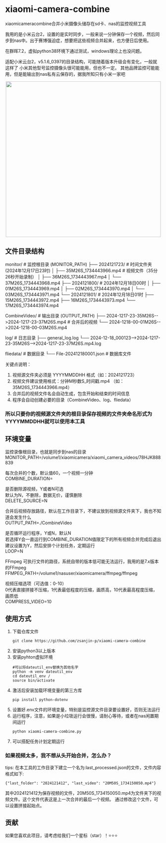 # xiaomi-camera-combine
xiaomicameracombine合并小米摄像头储存在sd卡、nas的监控视频工具

我用的是小米云台2，设置的是实时同步，一般来说一分钟保存一个视频，然后同步到nas中。出于赛博强迫症，想要把这些视频合并起来，也方便日后使用。

在群晖7.2，虚拟python38环境下通过测试，windows理论上也没问题。

适配小米云台2，v5.1.6_0397的目录结构，可能随着版本升级会有变化，一般就这样了
小米其他型号监控摄像头很可能能用，但也不一定。
其他品牌监控可能能用，但是能输出到nas私有云保存的，据我所知只有小米一家吧

<p align="center">
  <img src="https://github.com/user-attachments/assets/2518063a-d85b-4ee9-a2a5-b9188184adae" width="500" height="500">
</p>



## 文件目录结构
monitor/                         # 监控根目录 (MONITOR_PATH)
├── 2024121723/                  # 时间文件夹 (2024年12月17日23时)
│   ├── 35M26S_1734443966.mp4    # 视频文件（35分26秒开始录制）
│   ├── 36M26S_1734443967.mp4
│   └── 37M26S_1734443968.mp4
├── 2024121800/                  # 2024年12月18日00时
│   ├── 01M26S_1734443969.mp4
│   ├── 02M26S_1734443970.mp4
│   └── 03M26S_1734443971.mp4
└── 2024121801/                  # 2024年12月18日01时
    ├── 15M26S_1734443972.mp4
    ├── 16M26S_1734443973.mp4
    └── 17M26S_1734443974.mp4

CombineVideo/                    # 输出目录 (OUTPUT_PATH)
├── 2024-1217-23-35M26S-->2024-1217-23-37M26S.mp4    # 合并后的视频
└── 2024-1218-00-01M26S-->2024-1218-00-03M26S.mp4

log/                             # 日志目录
├── general_log.log
└── 2024-12-18_000123-->2024-1217-23-35M26S-->2024-1217-23-37M26S.mp4.log

fliedata/                        # 数据目录
└── File-202412180001.json       # 数据库文件

关键点说明：
1. 视频源文件夹必须是 YYYYMMDDHH 格式（如：2024121723）
2. 视频文件建议使用格式：分钟M秒数S_时间戳.mp4 （如：35M26S_1734443966.mp4）
3. 合并后的视频文件名会自动生成，包含开始和结束的时间信息
4. 程序会自动创建必要的目录（CombineVideo、log、fliedata）

### 所以只要你的视频源文件夹的根目录保存视频的文件夹命名形式为YYYYMMDDHH就可以使用本工具

## 环境变量

监控录像根目录，也就是同步到nas的目录  
MONITOR_PATH=/volume1/xiaomicamera/xiaomi_camera_videos/78HJK888839

每次合并的个数，默认值60，一个视频一分钟  
COMBINE_DURATION=

是否删除源视频，Y或者N可选  
默认为N，不删除，数据无价，谨慎删除  
DELETE_SOURCE=N

合并后视频存放路径，默认在工作目录下，不建议放到视频源文件夹下，我也不知道会发生什么  
OUTPUT_PATH=./CombineVideo

是否循环运行程序，Y或N，默认N  
若选择Y会一直运行到COMBINE_DURATION值限定下的所有视频合并完成后退出  
建议设置为Y，然后安排个计划任务，定期运行  
LOOP=N

FFmpeg 可执行文件的路径，系统自带的版本低可能无法运行，我用的是7.x版本的FFmpeg  
FFMPEG_PATH=/volume1/nasuser/xiaomicamera/ffmpeg/ffmpeg

视频压缩选项（可选值：0-10）  
0代表直接拼接不压缩，1代表最低程度的压缩，画质高，10代表最高程度压缩，画质低  
COMPRESS_VIDEO=10


## 使用方式

1. 下载仓库文件
   ```
   git clone https://github.com/zsanjin-p/xiaomi-camera-combine
   ```
2. 安装python3以上版本
3. 安装pyhton虚拟环境
   ```
   #可以将dateutil_env替换为其他名字
   python -m venv dateutil_env
   cd dateutil_env /
   source bin/activate
   ```
4. 激活后安装加载环境变量的第三方库
   ```
   pip install python-dotenv
   ```
5. 设置好.env文件的环境变量，特别是监控源文件目录要设置好，否则无法运行
6. 运行程序，注意，如果是小垃圾运行会很慢，请耐心等待，或者在nas闲置期间运行
   ```
   python xiaomi-camera-combine.py
   ```
7. 可以搭配任务计划定期运行


### 如果视频太多，我不想从头开始合并，怎么办？

tips: 在本工具的工作目录下建立一个名为:last_processed.json的文件，文件内容格式如下:
```
{"last_folder": "2024121412", "last_video": "20M50S_1734150050.mp4"}
```
其中2024121412为保存视频的文件，20M50S_1734150050.mp4为文件夹下的视频文件。这个文件代表这是上一次合并的最后一个视频。
通过修改这个文件，可以设置拼接起始点。


## 贡献

如果您喜欢此项目，请考虑给我们一个星标（star）！⭐⭐⭐

